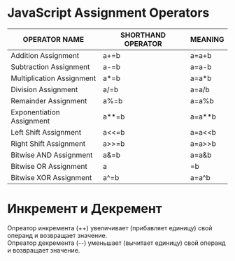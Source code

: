 # JavaScript Assignment Operators

| OPERATOR NAME             | SHORTHAND OPERATOR | MEANING |
|---------------------------|--------------------|---------|
| Addition Assignment       | a+=b               | a=a+b   |
| Subtraction Assignment    | a-=b               | a=a-b   |
| Multiplication Assignment | a*=b               | a=a*b   |
| Division Assignment       | a/=b               | a=a/b   |
| Remainder Assignment      | a%=b               | a=a%b   |
| Exponentiation Assignment | a**=b              | a=a**b  |
| Left Shift Assignment     | a<<=b              | a=a<<b  |
| Right Shift Assignment    | a>>=b              | a=a>>b  |
| Bitwise AND Assignment    | a&=b               | a=a&b   |
| Bitwise OR Assignment     | a|=b               | a=a | b |
| Bitwise XOR Assignment    | a^=b               | a=a^b   |

# Инкремент и Декремент

Опреатор инкремента (++) увеличивает (прибавляет единицу) свой операнд и возвращает значение.  
Опреатор декремента (--) уменьшает (вычитает единицу) свой операнд и возвращает значение.